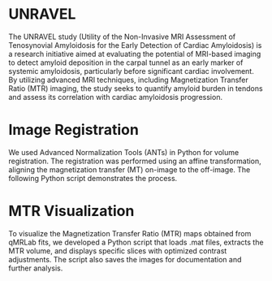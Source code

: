 # UNRAVEL
The UNRAVEL study (Utility of the Non-Invasive MRI Assessment of Tenosynovial Amyloidosis for the Early Detection of Cardiac Amyloidosis) is a research initiative aimed at evaluating the potential of MRI-based imaging to detect amyloid deposition in the carpal tunnel as an early marker of systemic amyloidosis, particularly before significant cardiac involvement. By utilizing advanced MRI techniques, including Magnetization Transfer Ratio (MTR) imaging, the study seeks to quantify amyloid burden in tendons and assess its correlation with cardiac amyloidosis progression.

# Image Registration
We used Advanced Normalization Tools (ANTs) in Python for volume registration. The registration was performed using an affine transformation, aligning the magnetization transfer (MT) on-image to the off-image. The following Python script demonstrates the process.

# MTR Visualization
To visualize the Magnetization Transfer Ratio (MTR) maps obtained from qMRLab fits, we developed a Python script that loads .mat files, extracts the MTR volume, and displays specific slices with optimized contrast adjustments. The script also saves the images for documentation and further analysis.
